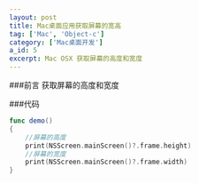 ```yaml
---
layout: post
title: Mac桌面应用获取屏幕的宽高
tag: ['Mac', 'Object-c']
category: ['Mac桌面开发']
a_id: 5
excerpt: Mac OSX 获取屏幕的高度和宽度
---
```


###前言
	获取屏幕的高度和宽度


###代码
```swift
func demo()
{
    //屏幕的高度
    print(NSScreen.mainScreen()?.frame.height)
    //屏幕的宽度
    print(NSScreen.mainScreen()?.frame.width)
}
```
